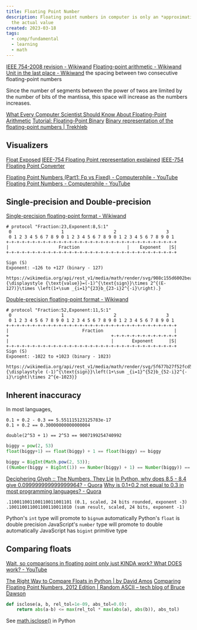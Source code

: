```yaml
---
title: Floating Point Number
description: Floating point numbers in computer is only an *approximation* of
  the actual value
created: 2023-03-18
tags:
  - comp/fundamental
  - learning
  - math
---
```


[IEEE 754-2008 revision - Wikiwand](https://www.wikiwand.com/en/IEEE_754-2008)
[Floating-point arithmetic - Wikiwand](https://www.wikiwand.com/en/Floating-point_arithmetic)
[Unit in the last place - Wikiwand](https://www.wikiwand.com/en/Unit_in_the_last_place) the spacing between two consecutive floating-point numbers

Since the number of segments between the power of twos are limited by the number of bits of the mantissa, this space will increase as the numbers increases.

[What Every Computer Scientist Should Know About Floating-Point Arithmetic](https://docs.oracle.com/cd/E19957-01/806-3568/ncg_goldberg.html)
[Tutorial: Floating-Point Binary](http://cstl-csm.semo.edu/xzhang/Class%20Folder/CS280/Workbook_HTML/FLOATING_tut.htm)
[Binary representation of the floating-point numbers | Trekhleb](https://trekhleb.dev/blog/2021/binary-floating-point/)

## Visualizers

[Float Exposed](https://float.exposed/0x00000000)
[IEEE-754 Floating Point representation explained](https://bartaz.github.io/ieee754-visualization/)
[IEEE-754 Floating Point Converter](https://h-schmidt.net/FloatConverter/IEEE754.html)

[Floating Point Numbers (Part1: Fp vs Fixed) - Computerphile - YouTube](https://www.youtube.com/watch?v=f4ekifyijIg)
[Floating Point Numbers - Computerphile - YouTube](https://www.youtube.com/watch?v=PZRI1IfStY0)

## Single-precision and Double-precision

[Single-precision floating-point format - Wikiwand](https://www.wikiwand.com/en/Single-precision_floating-point_format)

```
# protocol "Fraction:23,Exponent:8,S:1"
 0                   1                   2                   3
 0 1 2 3 4 5 6 7 8 9 0 1 2 3 4 5 6 7 8 9 0 1 2 3 4 5 6 7 8 9 0 1
+-+-+-+-+-+-+-+-+-+-+-+-+-+-+-+-+-+-+-+-+-+-+-+-+-+-+-+-+-+-+-+-+
|                   Fraction                  |    Exponent   |S|
+-+-+-+-+-+-+-+-+-+-+-+-+-+-+-+-+-+-+-+-+-+-+-+-+-+-+-+-+-+-+-+-+

Sign (S)
Exponent: −126 to +127 (binary - 127)

https://wikimedia.org/api/rest_v1/media/math/render/svg/908c155d6002beadf2df5a7c05e954ec2373ca16
{\displaystyle {\text{value}}=(-1)^{\text{sign}}\times 2^{(E-127)}\times \left(1+\sum _{i=1}^{23}b_{23-i}2^{-i}\right).}
```

[Double-precision floating-point format - Wikiwand](https://www.wikiwand.com/en/Double-precision_floating-point_format)

```
# protocol "Fraction:52,Exponent:11,S:1"
 0                   1                   2                   3
 0 1 2 3 4 5 6 7 8 9 0 1 2 3 4 5 6 7 8 9 0 1 2 3 4 5 6 7 8 9 0 1
+-+-+-+-+-+-+-+-+-+-+-+-+-+-+-+-+-+-+-+-+-+-+-+-+-+-+-+-+-+-+-+-+
|                            Fraction                           |
+                                       +-+-+-+-+-+-+-+-+-+-+-+-+
|                                       |       Exponent      |S|
+-+-+-+-+-+-+-+-+-+-+-+-+-+-+-+-+-+-+-+-+-+-+-+-+-+-+-+-+-+-+-+-+
Sign (S)
Exponent: -1022 to +1023 (binary - 1023)

https://wikimedia.org/api/rest_v1/media/math/render/svg/5f677b27f52fcd521355049a560d53b5c01800e1
{\displaystyle (-1)^{\text{sign}}\left(1+\sum _{i=1}^{52}b_{52-i}2^{-i}\right)\times 2^{e-1023}}
```

## Inherent inaccuracy

In most languages,

```
0.1 + 0.2 - 0.3 == 5.551115123125783e-17
0.1 + 0.2 == 0.30000000000000004

double(2^53 + 1) == 2^53 == 9007199254740992
```

```python
biggy = pow(2, 53)
float(biggy+1) == float(biggy) + 1 == float(biggy) == biggy
```

```js
biggy = BigInt(Math.pow(2, 53));
((Number(biggy + BigInt(1)) == Number(biggy) + 1) == Number(biggy)) == biggy;
```

[Deciphering Glyph :: The Numbers, They Lie](https://blog.glyph.im/2019/10/the-numbers-they-lie.html)
[In Python, why does 8.5 - 8.4 give 0.099999999999999964? - Quora](https://www.quora.com/In-Python-why-does-8-5-8-4-give-0-099999999999999964)
[Why is 0.1+0.2 not equal to 0.3 in most programming languages? - Quora](https://www.quora.com/Why-is-0-1+0-2-not-equal-to-0-3-in-most-programming-languages)

```
.110011001100110011001101 (0.1, scaled, 24 bits rounded, exponent -3)
.100110011001100110011010 (sum result, scaled, 24 bits, exponent -1)
```

Python's `int` type will promote to `bignum` automatically
Python's `float` is double precision
JavaScript's `number` type will promote to double automatically
JavaScript has `bigint` primitive type

## Comparing floats

[Wait, so comparisons in floating point only just KINDA work? What DOES work? - YouTube](https://www.youtube.com/watch?v=Oo89kOv9pVk)

[The Right Way to Compare Floats in Python | by David Amos](https://davidamos.dev/the-right-way-to-compare-floats-in-python/)
[Comparing Floating Point Numbers, 2012 Edition | Random ASCII – tech blog of Bruce Dawson](https://randomascii.wordpress.com/2012/02/25/comparing-floating-point-numbers-2012-edition/)

```python
def isclose(a, b, rel_tol=1e-09, abs_tol=0.0):
    return abs(a-b) <= max(rel_tol * max(abs(a), abs(b)), abs_tol)
```

See [math.isclose()](https://docs.python.org/3/library/math.html#math.isclose) in Python
